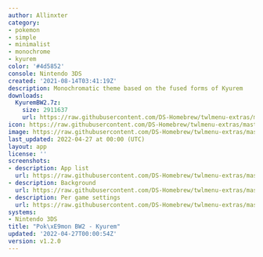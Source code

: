 ```yaml
---
author: Allinxter
category:
- pokemon
- simple
- minimalist
- monochrome
- kyurem
color: '#4d5852'
console: Nintendo 3DS
created: '2021-08-14T03:41:19Z'
description: Monochromatic theme based on the fused forms of Kyurem
downloads:
  KyuremBW2.7z:
    size: 2911637
    url: https://raw.githubusercontent.com/DS-Homebrew/twlmenu-extras/master/_nds/TWiLightMenu/3dsmenu/themes/KyuremBW2.7z
icon: https://raw.githubusercontent.com/DS-Homebrew/twlmenu-extras/master/_nds/TWiLightMenu/3dsmenu/themes/meta/KyuremBW2/icon.png
image: https://raw.githubusercontent.com/DS-Homebrew/twlmenu-extras/master/_nds/TWiLightMenu/3dsmenu/themes/meta/KyuremBW2/icon.png
last_updated: 2022-04-27 at 00:00 (UTC)
layout: app
license: ''
screenshots:
- description: App list
  url: https://raw.githubusercontent.com/DS-Homebrew/twlmenu-extras/master/_nds/TWiLightMenu/3dsmenu/themes/meta/KyuremBW2/screenshots/app-list.png
- description: Background
  url: https://raw.githubusercontent.com/DS-Homebrew/twlmenu-extras/master/_nds/TWiLightMenu/3dsmenu/themes/meta/KyuremBW2/screenshots/background.png
- description: Per game settings
  url: https://raw.githubusercontent.com/DS-Homebrew/twlmenu-extras/master/_nds/TWiLightMenu/3dsmenu/themes/meta/KyuremBW2/screenshots/per-game-settings.png
systems:
- Nintendo 3DS
title: "Pok\xE9mon BW2 - Kyurem"
updated: '2022-04-27T00:00:54Z'
version: v1.2.0
---
```

